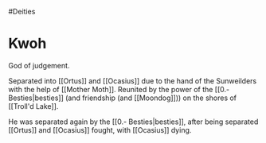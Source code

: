 #Deities
# Kwoh
God of judgement.

Separated into [[Ortus]] and [[Ocasius]] due to the hand of the Sunweilders with the help of [[Mother Moth]]. Reunited by the power of the [[0.- Besties|besties]] (and friendship (and [[Moondog]])) on the shores of [[Troll'd Lake]].

He was separated again by the [[0.- Besties|besties]], after being separated [[Ortus]] and [[Ocasius]] fought, with [[Ocasius]] dying.